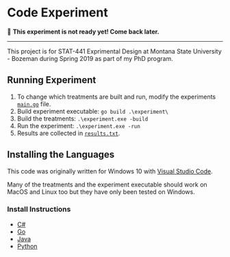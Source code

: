 # Code Experiment

:seedling: **This experiment is not ready yet! Come back later.**

-------

This project is for STAT-441 Exprimental Design at
Montana State University - Bozeman during Spring 2019
as part of my PhD program.

## Running Experiment

1. To change which treatments are built and run, modify
   the experiments [`main.go`](./experiment/main.go) file.
2. Build experiment executable: `go build .\experiment\`
3. Build the treatments: `.\experiment.exe -build`
4. Run the experiment: `.\experiment.exe -run`
5. Results are collected in [`results.txt`](./results.txt).

## Installing the Languages

This code was originally written for Windows 10 with
[Visual Studio Code](https://code.visualstudio.com/).

Many of the treatments and the experiment executable
should work on MacOS and Linux too but they have
only been tested on Windows.

### Install Instructions

- [C#](https://docs.microsoft.com/en-us/dotnet/framework/install/guide-for-developers)
- [Go](https://golang.org/doc/install)
- [Java](https://www.oracle.com/technetwork/java/javase/downloads/index.html)
- [Python](https://www.python.org/downloads/)

